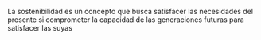 La sostenibilidad es un concepto que busca satisfacer las necesidades del presente si
comprometer la capacidad de las generaciones futuras para satisfacer las suyas
